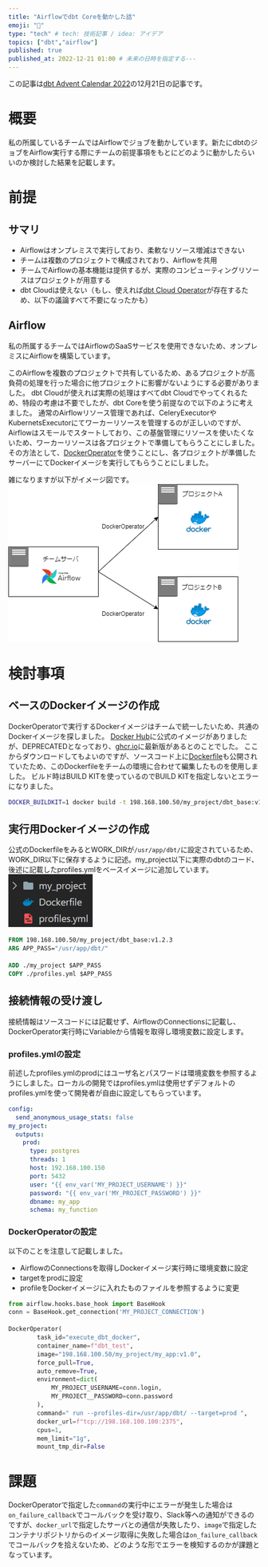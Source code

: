 ```yaml
---
title: "Airflowでdbt Coreを動かした話"
emoji: "📝"
type: "tech" # tech: 技術記事 / idea: アイデア
topics: ["dbt","airflow"]
published: true
published_at: 2022-12-21 01:00 # 未来の日時を指定する---
---
```


この記事は[dbt Advent Calendar 2022](https://qiita.com/advent-calendar/2022/dbt)の12月21日の記事です。

# 概要
私の所属しているチームではAirflowでジョブを動かしています。新たにdbtのジョブをAirflow実行する際にチームの前提事項をもとにどのように動かしたらいいのか検討した結果を記載します。

# 前提
## サマリ
* Airflowはオンプレミスで実行しており、柔軟なリソース増減はできない
* チームは複数のプロジェクトで構成されており、Airflowを共用
* チームでAirflowの基本機能は提供するが、実際のコンピューティングリソースはプロジェクトが用意する
* dbt Cloudは使えない（もし、使えれば[dbt Cloud Operator](https://airflow.apache.org/docs/apache-airflow-providers-dbt-cloud/stable/operators.html)が存在するため、以下の議論すべて不要になったかも）

## Airflow
私の所属するチームではAirflowのSaaSサービスを使用できないため、オンプレミスにAirflowを構築しています。

このAirflowを複数のプロジェクトで共有しているため、あるプロジェクトが高負荷の処理を行った場合に他プロジェクトに影響がないようにする必要がありました。
dbt Cloudが使えれば実際の処理はすべてdbt Cloudでやってくれるため、特段の考慮は不要でしたが、dbt Coreを使う前提なので以下のように考えました。
通常のAirflowリソース管理であれば、CeleryExecutorやKubernetsExecutorにてワーカーリソースを管理するのが正しいのですが、Airflowはスモールでスタートしており、この基盤管理にリソースを使いたくないため、ワーカーリソースは各プロジェクトで準備してもらうことにしました。その方法として、[DockerOperator](https://airflow.apache.org/docs/apache-airflow-providers-docker/stable/_api/airflow/providers/docker/operators/docker/index.html)を使うことにし、各プロジェクトが準備したサーバーにてDockerイメージを実行してもらうことにしました。

雑になりますが以下がイメージ図です。
![](/images/airflow-with-dbt-core/airflow-architecute.drawio.png)

# 検討事項
## ベースのDockerイメージの作成
DockerOperatorで実行するDockerイメージはチームで統一したいため、共通のDockerイメージを探しました。
[Docker Hub](https://hub.docker.com/r/fishtownanalytics/dbt)に公式のイメージがありましたが、DEPRECATEDとなっており、[ghcr.io](https://github.com/orgs/dbt-labs/packages?visibility=public)に最新版があるとのことでした。
ここからダウンロードしてもよいのですが、ソースコード上に[Dockerfile](https://github.com/dbt-labs/dbt-core/blob/main/docker/Dockerfile)も公開されていたため、このDockerfileをチームの環境に合わせて編集したものを使用しました。
ビルド時はBUILD KITを使っているのでBUILD KITを指定しないとエラーになりました。
```bash
DOCKER_BUILDKIT=1 docker build -t 198.168.100.50/my_project/dbt_base:v1.2.3 --target dbt-postgres .
```
## 実行用Dockerイメージの作成

公式のDockerfileをみるとWORK_DIRが`/usr/app/dbt/`に設定されているため、WORK_DIR以下に保存するように記述。my_project以下に実際のdbtのコード、後述に記載したprofiles.ymlをベースイメージに追加しています。
![](/images/airflow-with-dbt-core/directory.png)  

```dockerfile
FROM 198.168.100.50/my_project/dbt_base:v1.2.3
ARG APP_PASS="/usr/app/dbt/"

ADD ./my_project $APP_PASS
COPY ./profiles.yml $APP_PASS
```

## 接続情報の受け渡し
接続情報はソースコードには記載せず、AirflowのConnectionsに記載し、DockerOperator実行時にVariableから情報を取得し環境変数に設定します。
### profiles.ymlの設定
前述したprofiles.ymlのprodにはユーザ名とパスワードは環境変数を参照するようにしました。ローカルの開発ではprofiles.ymlは使用せずデフォルトのprofiles.ymlを使って開発者が自由に設定してもらっています。
```yml
config:
  send_anonymous_usage_stats: false
my_project:
  outputs:
    prod:
      type: postgres
      threads: 1
      host: 192.168.100.150
      port: 5432
      user: "{{ env_var('MY_PROJECT_USERNAME') }}"
      password: "{{ env_var('MY_PROJECT_PASSWORD') }}"
      dbname: my_app
      schema: my_function
```
### DockerOperatorの設定
以下のことを注意して記載しました。
* AirflowのConnectionsを取得しDockerイメージ実行時に環境変数に設定
* targetをprodに設定
* profileをDockerイメージに入れたものファイルを参照するように変更

```python
from airflow.hooks.base_hook import BaseHook
conn = BaseHook.get_connection('MY_PROJECT_CONNECTION') 

DockerOperator(
        task_id="execute_dbt_docker",
        container_name=f"dbt_test",
        image="198.168.100.50/my_project/my_app:v1.0",
        force_pull=True,
        auto_remove=True,
        environment=dict(
            MY_PROJECT_USERNAME=conn.login,
            MY_PROJECT__PASSWORD=conn.password
        ),
        command=" run --profiles-dir=/usr/app/dbt/ --target=prod ",
        docker_url=f"tcp://198.168.100.100:2375",
        cpus=1,
        mem_limit="1g",
        mount_tmp_dir=False
```

# 課題
DockerOperatorで指定した`command`の実行中にエラーが発生した場合は`on_failure_callback`でコールバックを受け取り、Slack等への通知ができるのですが、`docker_url`で指定したサーバとの通信が失敗したり、`image`で指定したコンテナリポジトリからのイメージ取得に失敗した場合は`on_failure_callback`でコールバックを拾えないため、どのような形でエラーを検知するのかが課題となっています。